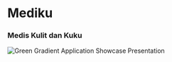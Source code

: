 # Mediku
### Medis Kulit dan Kuku

![Green Gradient Application Showcase Presentation](https://github.com/juanangelaalma/MedikuApp/assets/85951512/8c3d9c1a-536e-49e2-9e37-abf993a35a43)
